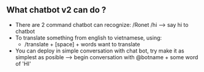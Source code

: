 ## What chatbot v2 can do ?
- There are 2 command chatbot can recognize: /Ronet /hi --> say hi to chatbot
- To translate something from english to vietnamese, using:
	+ /translate + [space] + words want to translate
- You can deploy in simple conversation with chat bot, try make it as simplest as posible --> begin conversation with @botname + some word of 'HI'
